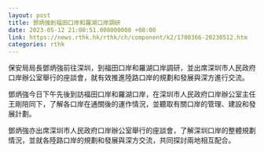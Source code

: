 ```yaml
---
layout: post
title: 鄧炳強到福田口岸和羅湖口岸調研
date: 2023-05-12 21:00:51.000000000 +08:00
link: https://news.rthk.hk/rthk/ch/component/k2/1700366-20230512.htm
categories: rthk
---
```


保安局局長鄧炳強前往深圳，到福田口岸和羅湖口岸調研，並出席深圳市人民政府口岸辦公室舉行的座談會，就有效推進陸路口岸的規劃和發展與深方進行交流。
 
鄧炳強今日下午先後到訪福田口岸和羅湖口岸，在深圳市人民政府口岸辦公室主任王剛陪同下，了解各口岸在通關後的運作情況，並聽取有關口岸的管理、建設和發展計劃。
 
鄧炳強亦出席深圳市人民政府口岸辦公室舉行的座談會，了解深圳口岸的整體規劃情況，並就各陸路口岸的規劃和發展與深方交流，共同探討兩地相互配合。
